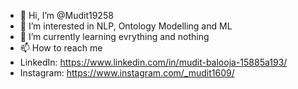 - 👋 Hi, I’m @Mudit19258
- 👀 I’m interested in NLP, Ontology Modelling and ML
- 🌱 I’m currently learning evrything and nothing
- 📫 How to reach me 
- LinkedIn: https://www.linkedin.com/in/mudit-balooja-15885a193/
- Instagram: https://www.instagram.com/_mudit1609/

<!---
Mudit19258/Mudit19258 is a ✨ special ✨ repository because its `README.md` (this file) appears on your GitHub profile.
You can click the Preview link to take a look at your changes.
--->
